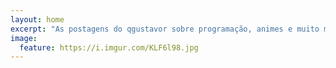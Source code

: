 ```yaml
---
layout: home
excerpt: "As postagens do qgustavor sobre programação, animes e muito mais"
image:
  feature: https://i.imgur.com/KLF6l98.jpg
---
```

